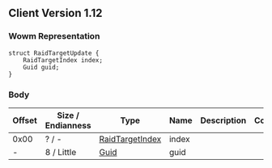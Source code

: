 ## Client Version 1.12

### Wowm Representation
```rust,ignore
struct RaidTargetUpdate {
    RaidTargetIndex index;
    Guid guid;
}
```
### Body

| Offset | Size / Endianness | Type | Name | Description | Comment |
| ------ | ----------------- | ---- | ---- | ----------- | ------- |
| 0x00 | ? / - | [RaidTargetIndex](raidtargetindex.md) | index |  |  |
| - | 8 / Little | [Guid](../spec/packed-guid.md) | guid |  |  |

